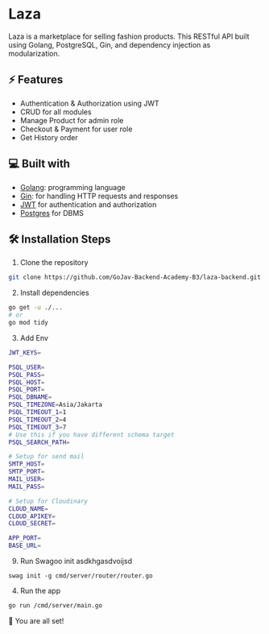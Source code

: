 # Laza

Laza is a marketplace for selling fashion products. This RESTful API built using Golang, PostgreSQL, Gin, and dependency injection as modularization.

## ⚡ Features

- Authentication & Authorization using JWT
- CRUD for all modules
- Manage Product for admin role
- Checkout & Payment for user role
- Get History order

## 💻 Built with

- [Golang](https://go.dev/): programming language
- [Gin](https://gin-gonic.com/): for handling HTTP requests and responses
- [JWT](https://github.com/golang-jwt/jwt) for authentication and authorization
- [Postgres](https://github.com/postgres/postgres) for DBMS

## 🛠️ Installation Steps

1. Clone the repository

```bash
git clone https://github.com/GoJav-Backend-Academy-B3/laza-backend.git
```

2. Install dependencies

```bash
go get -u ./...
# or
go mod tidy
```

3. Add Env

```sh
JWT_KEYS=

PSQL_USER= 
PSQL_PASS=  
PSQL_HOST=
PSQL_PORT=
PSQL_DBNAME=
PSQL_TIMEZONE=Asia/Jakarta
PSQL_TIMEOUT_1=1
PSQL_TIMEOUT_2=4
PSQL_TIMEOUT_3=7
# Use this if you have different schema target
PSQL_SEARCH_PATH=

# Setup for send mail
SMTP_HOST=
SMTP_PORT=
MAIL_USER=
MAIL_PASS=

# Setup for Cloudinary
CLOUD_NAME=
CLOUD_APIKEY=
CLOUD_SECRET=

APP_PORT=
BASE_URL=

```

9. Run Swagoo init asdkhgasdvoijsd
```
swag init -g cmd/server/router/router.go
```

4. Run the app

```bash
go run /cmd/server/main.go
```


🌟 You are all set!

